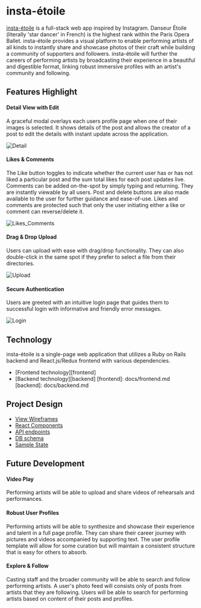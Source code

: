 # insta-étoile

[insta-étoile](www.insta-étoile.com) is a full-stack web app inspired by Instagram.  Danseur Étoile (literally 'star dancer' in French) is the highest rank within the Paris Opera Ballet. insta-étoile provides a visual platform to enable performing artists of all kinds to instantly share and showcase photos of their craft while building a community of supporters and followers. insta-étoile will further the careers of performing artists by broadcasting their experience in a beautiful and digestible format, linking robust immersive profiles with an artist's community and following.

## Features Highlight

#### Detail View with Edit
A graceful modal overlays each users profile page when one of their images is selected.  It shows details of the post and allows the creator of a post to edit the details with instant update across the application.

![Detail](https://res.cloudinary.com/dckkkjkuz/image/upload/v1501280102/view_edit_cxeurx.png)

#### Likes & Comments
The Like button toggles to indicate whether the current user has or has not liked a particular post and the sum total likes for each post updates live.  Comments can be added on-the-spot by simply typing and returning. They are instantly viewable by all users.  Post and delete buttons are also made available to the user for further guidance and ease-of-use.  Likes and comments are protected such that only the user initiating either a like or comment can reverse/delete it.

![Likes_Comments](https://res.cloudinary.com/dckkkjkuz/image/upload/v1501280092/likes_comments_jtghyt.png)

#### Drag & Drop Upload
Users can upload with ease with drag/drop functionality.  They can also double-click in the same spot if they prefer to select a file from their directories.

![Upload](https://res.cloudinary.com/dckkkjkuz/image/upload/v1501282875/drag_drop_ilad0m.png)

#### Secure Authentication
Users are greeted with an intuitive login page that guides them to successful login with informative and friendly error messages.

![Login](https://res.cloudinary.com/dckkkjkuz/image/upload/v1501280097/login_gt0iav.png)

## Technology

insta-étoile is a single-page web application that utilizes a Ruby on Rails backend and React.js/Redux frontend with various dependencies.

- [Frontend technology][frontend]
- [Backend technology][backend]
[frontend]: docs/frontend.md
[backend]: docs/backend.md

## Project Design

- [View Wireframes][wireframes]
- [React Components][components]
- [API endpoints][api-endpoints]
- [DB schema][schema]
- [Sample State][sample-state]

[READMEdev]: docs/READMEdev.md
[wireframes]: docs/wireframes
[components]: docs/component-hierarchy.md
[sample-state]: docs/sample-state.md
[api-endpoints]: docs/api-endpoints.md
[schema]: docs/schema.md

## Future Development

#### Video Play
Performing artists will be able to upload and share videos of rehearsals and performances.

#### Robust User Profiles
Performing artists will be able to synthesize and showcase their experience and talent in a full page profile.  They can share their career journey with pictures and videos accompanied by supporting text. The user profile template will allow for some curation but will maintain a consistent structure that is easy for others to absorb.

#### Explore & Follow
Casting staff and the broader community will be able to search and follow performing artists.  A user's photo feed will consists only of posts from artists that they are following.  Users will be able to search for performing artists based on content of their posts and profiles.
